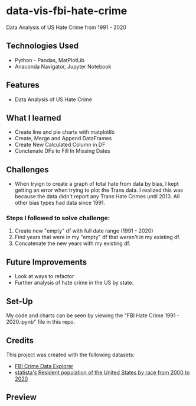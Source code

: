 # data-vis-fbi-hate-crime

Data Analysis of US Hate Crime from 1991 - 2020

## Technologies Used

- Python - Pandas, MatPlotLib
- Anaconda Navigator, Jupyter Notebook

## Features

- Data Analysis of US Hate Crime

## What I learned

- Create line and pie charts with matplotlib
- Create, Merge and Append DataFrames
- Create New Calculated Column in DF
- Conctenate DFs to Fill In Missing Dates

## Challenges

- When tryign to create a graph of total hate from data by bias, I kept getting
  an error when trying to plot the Trans data. I realized this was because the
  data didn't report any Trans Hate Crimes until 2013. All other bias types had
  data since 1991.

### Steps I followed to solve challenge:

1. Create new "empty" df with full date range (1991 - 2020)
2. Find years that were in my "empty" df that weren't in my existing df.
3. Concatenate the new years with my existing df.

## Future Improvements

- Look at ways to refactor
- Further analysis of hate crime in the US by state.

## Set-Up

My code and charts can be seen by viewing the "FBI Hate Crime 1991 - 2020.ipynb"
file in this repo.

## Credits

This project was created with the following datasets:

- [FBI Crime Data Explorer](https://crime-data-explorer.app.cloud.gov/pages/downloads)
- [statista's Resident population of the United States by race from 2000 to 2020](https://www.statista.com/statistics/183489/population-of-the-us-by-ethnicity-since-2000/)

## Preview
